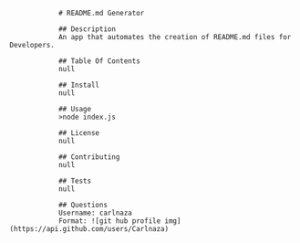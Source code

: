 
                # README.md Generator

                ## Description
                An app that automates the creation of README.md files for Developers.

                ## Table Of Contents
                null

                ## Install
                null

                ## Usage
                >node index.js

                ## License
                null

                ## Contributing
                null

                ## Tests
                null

                ## Questions
                Username: carlnaza
                Format: ![git hub profile img](https://api.github.com/users/Carlnaza)
                